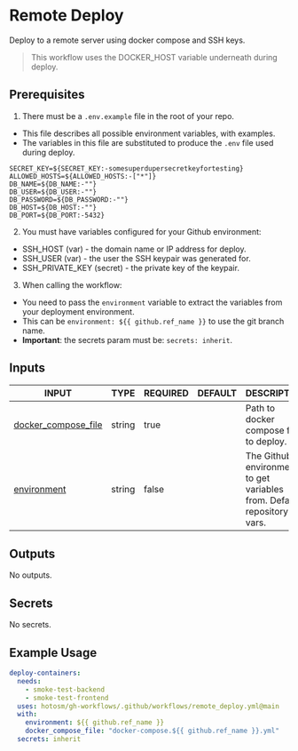 # Remote Deploy

Deploy to a remote server using docker compose and SSH keys.

> This workflow uses the DOCKER_HOST variable underneath during deploy.

## Prerequisites

1. There must be a `.env.example` file in the root of your repo.

- This file describes all possible environment variables,
  with examples.
- The variables in this file are substituted to produce the
  `.env` file used during deploy.

```dotenv
SECRET_KEY=${SECRET_KEY:-somesuperdupersecretkeyfortesting}
ALLOWED_HOSTS=${ALLOWED_HOSTS:-["*"]}
DB_NAME=${DB_NAME:-""}
DB_USER=${DB_USER:-""}
DB_PASSWORD=${DB_PASSWORD:-""}
DB_HOST=${DB_HOST:-""}
DB_PORT=${DB_PORT:-5432}
```

2. You must have variables configured for your Github environment:

- SSH_HOST (var) - the domain name or IP address for deploy.
- SSH_USER (var) - the user the SSH keypair was generated for.
- SSH_PRIVATE_KEY (secret) - the private key of the keypair.

3. When calling the workflow:

- You need to pass the `environment` variable to
  extract the variables from your deployment environment.
- This can be `environment: ${{ github.ref_name }}` to use the git branch name.
- **Important**: the secrets param must be: `secrets: inherit`.

## Inputs

<!-- AUTO-DOC-INPUT:START - Do not remove or modify this section -->

| INPUT                                                                                     | TYPE   | REQUIRED | DEFAULT | DESCRIPTION                                                                |
| ----------------------------------------------------------------------------------------- | ------ | -------- | ------- | -------------------------------------------------------------------------- |
| <a name="input_docker_compose_file"></a>[docker_compose_file](#input_docker_compose_file) | string | true     |         | Path to docker compose file <br>to deploy.                                 |
| <a name="input_environment"></a>[environment](#input_environment)                         | string | false    |         | The Github environment to get <br>variables from. Default repository vars. |

<!-- AUTO-DOC-INPUT:END -->

## Outputs

<!-- AUTO-DOC-OUTPUT:START - Do not remove or modify this section -->

No outputs.

<!-- AUTO-DOC-OUTPUT:END -->

## Secrets

<!-- AUTO-DOC-SECRETS:START - Do not remove or modify this section -->

No secrets.

<!-- AUTO-DOC-SECRETS:END -->

## Example Usage

```yaml
deploy-containers:
  needs:
    - smoke-test-backend
    - smoke-test-frontend
  uses: hotosm/gh-workflows/.github/workflows/remote_deploy.yml@main
  with:
    environment: ${{ github.ref_name }}
    docker_compose_file: "docker-compose.${{ github.ref_name }}.yml"
  secrets: inherit
```
